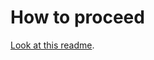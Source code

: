 # How to proceed

[Look at this readme](https://github.com/SAP/luigi/tree/master/client-frameworks-support/client-support-angular/projects/client-support-angular#readme).
